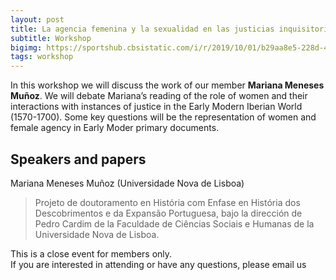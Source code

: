 ```yaml
---
layout: post
title: La agencia femenina y la sexualidad en las justicias inquisitorial y eclesiástica en Lisboa (1570-1700)
subtitle: Workshop
bigimg: https://sportshub.cbsistatic.com/i/r/2019/10/01/b29aa8e5-228d-4b49-bdaf-5599ade5145a/thumbnail/1200x675/90287722331f9ba5488d0ca04f942188/diego-maradona-argentina.jpg
tags: workshop
---
```


In this workshop we will discuss the work of our member **Mariana Meneses Muñoz**. We will debate Mariana’s reading of the role of women and their interactions with instances of justice in the Early Modern Iberian World (1570-1700).
Some key questions will be the representation of women and female agency in Early Moder primary documents.

## Speakers and papers 

Mariana Meneses Muñoz (Universidade Nova de Lisboa)

> Projeto de doutoramento en História com Enfase en História dos Descobrimentos e da Expansão Portuguesa, bajo la dirección de Pedro Cardim de la Faculdade de Ciências Sociais e Humanas de la Universidade Nova de Lisboa.

This is a close event for members only.  
If you are interested in attending or have any questions, please email us   
